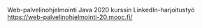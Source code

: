 Web-palvelinohjelmointi Java 2020 kurssin LinkedIn-harjoitustyö
https://web-palvelinohjelmointi-20.mooc.fi/